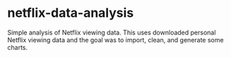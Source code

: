 # netflix-data-analysis
Simple analysis of Netflix viewing data. This uses downloaded personal Netflix viewing data and the goal was to import, clean, and generate some charts.
